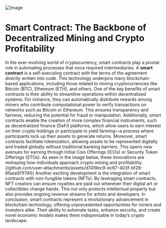 
![Image](https://github.com/user-attachments/assets/d7419ec9-dc67-403f-bf28-8faea5f1f74f)
# Smart Contract: The Backbone of Decentralized Mining and Crypto Profitability
In the ever-evolving world of cryptocurrency, smart contracts play a pivotal role in automating processes that once required intermediaries. A **smart contract** is a self-executing contract with the terms of the agreement directly written into code. This technology underpins many blockchain-based applications, including those related to mining cryptocurrencies like Bitcoin (BTC), Ethereum (ETH), and others.
One of the key benefits of smart contracts is their ability to streamline operations within decentralized systems. For instance, they can automatically distribute rewards among miners who contribute computational power to verify transactions on networks such as Bitcoin or Ethereum. This ensures transparency and fairness, reducing the potential for fraud or manipulation. Additionally, smart contracts enable the creation of more complex financial instruments, such as decentralized finance (DeFi) platforms, which allow users to earn interest on their crypto holdings or participate in yield farming—a process where participants lock up their assets to generate returns.
Moreover, smart contracts facilitate tokenization, allowing assets to be represented digitally and traded globally without traditional banking barriers. This opens new avenues for earning through Initial Coin Offerings (ICOs) or Security Token Offerings (STOs). As seen in the image below, these innovations are reshaping how individuals approach crypto mining and profitability.
 //github.com/user-attachments/assets/d7419ec9-dc67-403f-bf28-8faea5f1f74f))
Another exciting development is the integration of smart contracts with non-fungible tokens (NFTs). By leveraging smart contracts, NFT creators can ensure royalties are paid out whenever their digital art or collectibles change hands. This not only protects intellectual property but also provides ongoing revenue streams for artists and developers.
In conclusion, smart contracts represent a revolutionary advancement in blockchain technology, offering unprecedented opportunities for miners and investors alike. Their ability to automate tasks, enhance security, and create novel economic models makes them indispensable in today’s crypto landscape.
